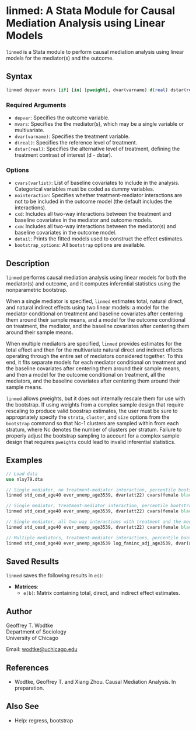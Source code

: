 # linmed: A Stata Module for Causal Mediation Analysis using Linear Models

`linmed` is a Stata module to perform causal mediation analysis using linear models for the mediator(s) and the outcome. 

## Syntax

```stata
linmed depvar mvars [if] [in] [pweight], dvar(varname) d(real) dstar(real) [options]
```

### Required Arguments

- `depvar`: Specifies the outcome variable.
- `mvars`: Specifies the the mediator(s), which may be a single variable or multivariate.
- `dvar(varname)`: Specifies the treatment variable.
- `d(real)`: Specifies the reference level of treatment.
- `dstar(real)`: Specifies the alternative level of treatment, defining the treatment contrast of interest (d - dstar).

### Options

- `cvars(varlist)`: List of baseline covariates to include in the analysis. Categorical variables must be coded as dummy variables.
- `nointeraction`: Specifies whether treatment-mediator interactions are not to be included in the outcome model (the default includes the interactions).
- `cxd`: Includes all two-way interactions between the treatment and baseline covariates in the mediator and outcome models.
- `cxm`: Includes all two-way interactions between the mediator(s) and baseline covariates in the outcome model.
- `detail`: Prints the fitted models used to construct the effect estimates.
- `bootstrap_options`: All `bootstrap` options are available.

## Description

`linmed` performs causal mediation analysis using linear models for both the mediator(s) and outcome, and it
computes inferential statistics using the nonparametric bootstrap.

When a single mediator is specified, `linmed` estimates total, natural direct, and natural indirect effects using two linear models: a model for the mediator conditional on treatment and baseline covariates after centering them around their sample means, and a model for the outcome conditional on treatment, the mediator, and the baseline covariates after centering them around their sample means.

When multiple mediators are specified, `linmed` provides estimates for the total effect and then for the multivariate natural direct and indirect effects operating through the entire set of mediators considered together. To this end, it fits separate models for each mediator conditional on treatment and the baseline covariates after centering them around their sample means, and then a model for the outcome conditional on treatment, all the mediators, and the baseline covariates after centering them around their sample means.

`linmed` allows pweights, but it does not internally rescale them for use with the bootstrap. If using weights from a complex sample design that require rescaling to produce valid boostrap estimates, the user must be sure to appropriately specify the `strata`, `cluster`, and `size` options from the `bootstrap` command so that Nc-1 clusters are sampled within from each stratum, where Nc denotes the number of clusters per stratum. Failure to properly adjust the bootstrap sampling to account
for a complex sample design that requires `pweights` could lead to invalid inferential statistics.

## Examples

```stata
// Load data
use nlsy79.dta

// Single mediator, no treatment-mediator interaction, percentile bootstrap CIs with default settings
linmed std_cesd_age40 ever_unemp_age3539, dvar(att22) cvars(female black hispan paredu parprof parinc_prank famsize afqt3) d(1) dstar(0) nointer

// Single mediator, treatment-mediator interaction, percentile bootstrap CIs with 1000 replications
linmed std_cesd_age40 ever_unemp_age3539, dvar(att22) cvars(female black hispan paredu parprof parinc_prank famsize afqt3) d(1) dstar(0) reps(1000)

// Single mediator, all two-way interactions with treatment and the mediator, percentile bootstrap CIs
linmed std_cesd_age40 ever_unemp_age3539, dvar(att22) cvars(female black hispan paredu parprof parinc_prank famsize afqt3) d(1) dstar(0) cxd cxm reps(1000)

// Multiple mediators, treatment-mediator interactions, percentile bootstrap CIs
linmed std_cesd_age40 ever_unemp_age3539 log_faminc_adj_age3539, dvar(att22) cvars(female black hispan paredu parprof parinc_prank famsize afqt3) d(1) dstar(0) reps(1000)

```

## Saved Results

`linmed` saves the following results in `e()`:

- **Matrices**:
  - `e(b)`: Matrix containing total, direct, and indirect effect estimates.

## Author

Geoffrey T. Wodtke  
Department of Sociology  
University of Chicago

Email: [wodtke@uchicago.edu](mailto:wodtke@uchicago.edu)

## References

- Wodtke, Geoffrey T. and Xiang Zhou. Causal Mediation Analysis. In preparation.

## Also See

- Help: regress, bootstrap

```
